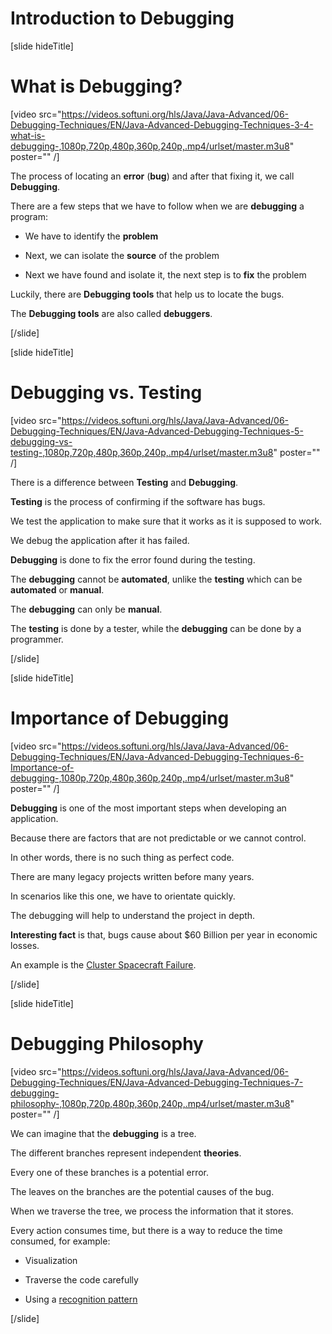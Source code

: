# Introduction to Debugging

[slide hideTitle]

# What is Debugging?

[video src="https://videos.softuni.org/hls/Java/Java-Advanced/06-Debugging-Techniques/EN/Java-Advanced-Debugging-Techniques-3-4-what-is-debugging-,1080p,720p,480p,360p,240p,.mp4/urlset/master.m3u8" poster="" /]

The process of locating an **error** (**bug**) and after that fixing it, we call **Debugging**.

There are a few steps that we have to follow when we are **debugging** a program:

- We have to identify the **problem**

- Next, we can isolate the **source** of the problem

- Next we have found and isolate it, the next step is to  **fix** the problem

Luckily, there are **Debugging tools** that help us to locate the bugs.

The **Debugging tools** are also called **debuggers**.

[/slide]

[slide hideTitle]

# Debugging vs. Testing

[video src="https://videos.softuni.org/hls/Java/Java-Advanced/06-Debugging-Techniques/EN/Java-Advanced-Debugging-Techniques-5-debugging-vs-testing-,1080p,720p,480p,360p,240p,.mp4/urlset/master.m3u8" poster="" /]

There is a difference between **Testing** and **Debugging**.

**Testing** is the process of confirming if the software has bugs.

We test the application to make sure that it works as it is supposed to work.

We debug the application after it has failed. 

**Debugging** is done to fix the error found during the testing.

The **debugging** cannot be **automated**, unlike the **testing** which can be **automated** or **manual**.

The **debugging** can only be **manual**.

The **testing** is done by a tester, while the **debugging** can be done by a programmer.

[/slide]

[slide hideTitle]

# Importance of Debugging

[video src="https://videos.softuni.org/hls/Java/Java-Advanced/06-Debugging-Techniques/EN/Java-Advanced-Debugging-Techniques-6-Importance-of-debugging-,1080p,720p,480p,360p,240p,.mp4/urlset/master.m3u8" poster="" /]

**Debugging** is one of the most important steps when developing an application.

Because there are factors that are not predictable or we cannot control.

In other words, there is no such thing as perfect code.

There are many legacy projects written before many years.

In scenarios like this one, we have to orientate quickly.

The debugging will help to understand the project in depth.

**Interesting fact** is that, bugs cause about $60 Billion per year in economic losses.

An example is the [Cluster Spacecraft Failure](https://en.wikipedia.org/wiki/Cluster_(spacecraft)#Launch_failure).

[/slide]

[slide hideTitle]

# Debugging Philosophy

[video src="https://videos.softuni.org/hls/Java/Java-Advanced/06-Debugging-Techniques/EN/Java-Advanced-Debugging-Techniques-7-debugging-philosophy-,1080p,720p,480p,360p,240p,.mp4/urlset/master.m3u8" poster="" /]

We can imagine that the **debugging** is a tree.

The different branches represent independent **theories**.

Every one of these branches is a potential error.

The leaves on the branches are the potential causes of the bug.

When we traverse the tree, we process the information that it stores.

Every action consumes time, but there is a way to reduce the time consumed, for example:

- Visualization

- Traverse the code carefully

- Using a [recognition pattern](https://en.wikipedia.org/wiki/Pattern_recognition)

[/slide]
